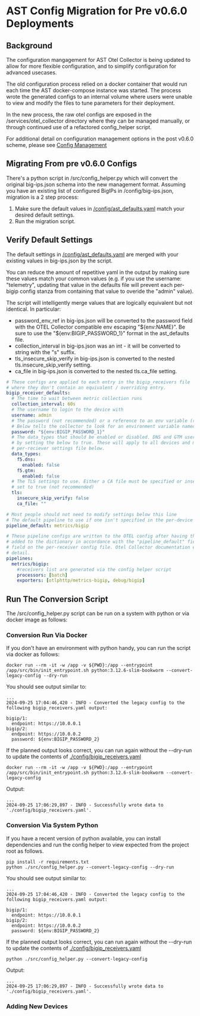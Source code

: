 
# AST Config Migration for Pre v0.6.0 Deployments

## Background
The configuration mangagement for AST Otel Collector is being updated to allow for more flexible 
configuration, and to simplify configuration for advanced usecases.

The old configuration process relied on a docker container that would run each time the AST
docker-compose instance was started. The process wrote the generated configs to an internal volume
where users were unable to view and modify the files to tune parameters for their deployment.

In the new process, the raw otel configs are exposed in the /services/otel_collector directory where
they can be managed manually, or through continued use of a refactored config_helper script.

For additional detail on configuration management options in the post v0.6.0 scheme, please see [Config Management](./config_management.md)

## Migrating From pre v0.6.0 Configs
There's a python script in /src/config_helper.py which will convert the original big-ips.json schema
into the new management format. Assuming you have an existing list of configured BigIPs in
/config/big-ips.json, migration is a 2 step process:

1. Make sure the default values in [/config/ast_defaults.yaml](/config/ast_defaults.yaml) match your
desired default settings.
2. Run the migration script.


## Verify Default Settings
The default settings in [/config/ast_defaults.yaml](/config/ast_defaults.yaml) are merged with your existing values in big-ips.json by the script.

You can reduce the amount of repetitive yaml in the output by making sure these values match
your common values (e.g. if you use the username: "telemetry", updating that value in the defaults
file will prevent each per-bigip config stanza from containing that value to overide the "admin"
value).

The script will intelligently merge values that are logically equivalent but not identical.
In particular:

* password_env_ref in big-ips.json will be converted to the password field with the OTEL Collector 
compatible env escaping "\${env:NAME}". Be sure to use the "\${env:BIGIP_PASSWORD_1}" format in the
ast_defaults file.
* collection_interval in big-ips.json was an int - it will be converted to string with the "s" suffix.
* tls_insecure_skip_verify in big-ips.json is converted to the nested tls.insecure_skip_verify setting.
* ca_file in big-ips.json is converted to the nested tls.ca_file setting.

```yaml
# These configs are applied to each entry in the bigip_receivers file
# where they don't contain an equivalent / overriding entry.
bigip_receiver_defaults:
  # The time to wait between metric collection runs
  collection_interval: 60s
  # The username to login to the device with
  username: admin
  # The password (not recommended) or a reference to an env variable (recommended)
  # Below tells the collector to look for an environment variable named BIGIP_PASSWORD_1
  password: "${env:BIGIP_PASSWORD_1}"
  # The data_types that should be enabled or disabled. DNS and GTM users can enable those modules
  # by setting the below to true. These will apply to all devices and may be better specified on the
  # per-reciever settings file below.
  data_types:
    f5.dns:
      enabled: false
    f5.gtm:
      enabled: false
  # The TLS settings to use. Either a CA file must be specified or insecure_skip_verify
  # set to true (not recommended)
  tls:
    insecure_skip_verify: false
    ca_file: ""

# Most people should not need to modify settings below this line
# The default pipeline to use if one isn't specified in the per-device configs.
pipeline_default: metrics/bigip

# These pipeline configs are written to the OTEL config after having the configured receivers
# added to the dictionary in accordance with the "pipeline_default" field above and "pipeline"
# field on the per-receiver config file. Otel Collector documentation explains the syntax in more
# detail.
pipelines:
  metrics/bigip:
    #receivers list are generated via the config helper script
    processors: [batch]
    exporters: [otlphttp/metrics-bigip, debug/bigip]
```

## Run The Conversion Script

The /src/config_helper.py script can be run on a system with python or via docker image as follows:

### Conversion Run Via Docker
If you don't have an environment with python handy, you can run the script via
docker as follows:

```shell
docker run --rm -it -w /app -v ${PWD}:/app --entrypoint /app/src/bin/init_entrypoint.sh python:3.12.6-slim-bookworm --convert-legacy-config --dry-run 
```

You should see output similar to:
```
...
2024-09-25 17:04:46,420 - INFO - Converted the legacy config to the following bigip_receivers.yaml output:

bigip/1:
  endpoint: https://10.0.0.1
bigip/2:
  endpoint: https://10.0.0.2
  password: ${env:BIGIP_PASSWORD_2}
```

If the planned output looks correct, you can run again without the --dry-run to update
the contents of [./config/bigip_receivers.yaml](./config/bigip_receivers.yaml)
```shell
docker run --rm -it -w /app -v ${PWD}:/app --entrypoint /app/src/bin/init_entrypoint.sh python:3.12.6-slim-bookworm --convert-legacy-config
```
Output:
```
...
2024-09-25 17:06:29,897 - INFO - Successfully wrote data to './config/bigip_receivers.yaml'.
```

### Conversion Via System Python

If you have a recent version of python available, you can install dependencies
and run the config helper to view expected from the project root as follows.
```shell
pip install -r requirements.txt
python ./src/config_helper.py --convert-legacy-config --dry-run
```
You should see output similar to:
```
...
2024-09-25 17:04:46,420 - INFO - Converted the legacy config to the following bigip_receivers.yaml output:

bigip/1:
  endpoint: https://10.0.0.1
bigip/2:
  endpoint: https://10.0.0.2
  password: ${env:BIGIP_PASSWORD_2}
```

If the planned output looks correct, you can run again without the --dry-run to update
the contents of [./config/bigip_receivers.yaml](./config/bigip_receivers.yaml)
```shell
python ./src/config_helper.py --convert-legacy-config
```
Output:
```
...
2024-09-25 17:06:29,897 - INFO - Successfully wrote data to './config/bigip_receivers.yaml'.
```

### Adding New Devices